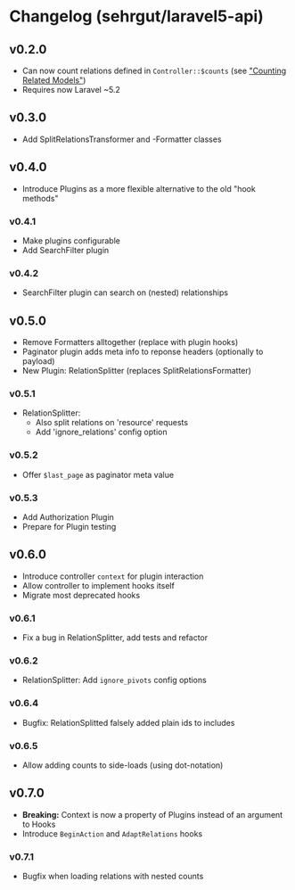 # Changelog (sehrgut/laravel5-api)

## v0.2.0
- Can now count relations defined in `Controller::$counts` (see ["Counting Related Models"](https://laravel.com/docs/5.3/eloquent-relationships#counting-related-models))
- Requires now Laravel ~5.2

## v0.3.0
- Add SplitRelationsTransformer and -Formatter classes

## v0.4.0
- Introduce Plugins as a more flexible alternative to the old "hook methods"

### v0.4.1
- Make plugins configurable
- Add SearchFilter plugin

### v0.4.2
- SearchFilter plugin can search on (nested) relationships

## v0.5.0
- Remove Formatters alltogether (replace with plugin hooks)
- Paginator plugin adds meta info to reponse headers (optionally to payload)
- New Plugin: RelationSplitter (replaces SplitRelationsFormatter)

### v0.5.1
- RelationSplitter:
	- Also split relations on 'resource' requests
	- Add 'ignore_relations' config option

### v0.5.2
- Offer `$last_page` as paginator meta value

### v0.5.3
- Add Authorization Plugin
- Prepare for Plugin testing

## v0.6.0
- Introduce controller `context` for plugin interaction
- Allow controller to implement hooks itself
- Migrate most deprecated hooks

### v0.6.1
- Fix a bug in RelationSplitter, add tests and refactor

### v0.6.2
- RelationSplitter: Add `ignore_pivots` config options

### v0.6.4
- Bugfix: RelationSplitted falsely added plain ids to includes

### v0.6.5
- Allow adding counts to side-loads (using dot-notation)

## v0.7.0
- **Breaking:** Context is now a property of Plugins instead of an argument to Hooks
- Introduce `BeginAction` and `AdaptRelations` hooks

### v0.7.1
- Bugfix when loading relations with nested counts

